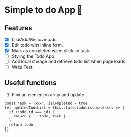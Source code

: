 # Simple to do App 🛒

## Features

- [X] List/Add/Remove todo.
- [X] Edit todo with inline form.
- [X] Mark as completed when click on task.
- [ ] Styling the Todo App.
- [ ] Add local storage and retrieve todo list when page loads.
- [ ] Write Test.

## Useful functions

1. Find an element in array and update

```
const task = 'xxx', isCompleted = true
let updatedTodoList = this.state.todoList.map(todo => {
  if (todo.id === id) {
    return { ...todo, task }
  }
  return todo
})
``
